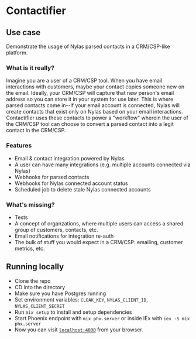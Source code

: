 # Contactifier

## Use case
Demonstrate the usage of Nylas parsed contacts in a CRM/CSP-like platform.

### What is it really?
Imagine you are a user of a CRM/CSP tool.  When you have email interactions with customers, maybe your contact copies someone new on the email.  Ideally, your CRM/CSP will capture that new person's email address so you can store it in your system for use later.  This is where parsed contacts come in--if your email account is connected, Nylas will create contacts that exist only on Nylas based on your email interactions.  Contactifier uses these contacts to power a "workflow" wherein the user of the CRM/CSP tool can choose to convert a parsed contact into a legit contact in the CRM/CSP.

### Features
* Email & contact integration powered by Nylas
* A user can have many integrations (e.g. multiple accounts connected via Nylas)
* Webhooks for parsed contacts
* Webhooks for Nylas connected account status
* Scheduled job to delete stale Nylas connected accounts

### What's missing?
* Tests
* A concept of organzations, where multiple users can access a shared group of customers, contacts, etc.
* Email notifications for integration re-auth
* The bulk of stuff you would expect in a CRM/CSP: emailing, customer metrics, etc.

## Running locally
* Clone the repo
* CD into the directory
* Make sure you have Postgres running
* Set environment variables: `CLOAK_KEY`, `NYLAS_CLIENT_ID`, `NYLAS_CLIENT_SECRET`
* Run `mix setup` to install and setup dependencies
* Start Phoenix endpoint with `mix phx.server` or inside IEx with `iex -S mix phx.server`
* Now you can visit [`localhost:4000`](http://localhost:4000) from your browser.
